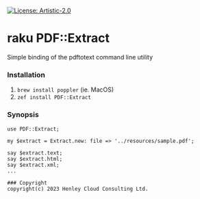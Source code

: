 [![License: Artistic-2.0](https://img.shields.io/badge/License-Artistic%202.0-0298c3.svg)](https://opensource.org/licenses/Artistic-2.0)

# raku PDF::Extract

Simple binding of the pdftotext command line utility

### Installation

1. ```brew install poppler``` (ie. MacOS)
2. ```zef install PDF::Extract```

### Synopsis

```
use PDF::Extract;

my $extract = Extract.new: file => '../resources/sample.pdf';

say $extract.text;
say $extract.html;
say $extract.xml;
...

### Copyright
copyright(c) 2023 Henley Cloud Consulting Ltd.
